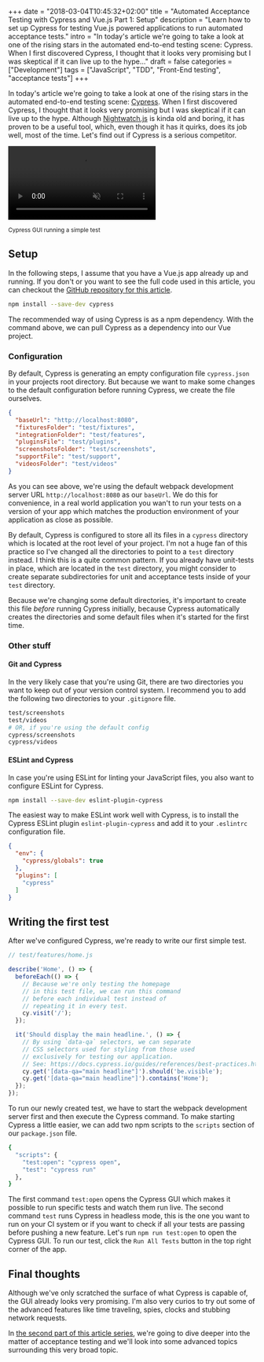 +++
date = "2018-03-04T10:45:32+02:00"
title = "Automated Acceptance Testing with Cypress and Vue.js Part 1: Setup"
description = "Learn how to set up Cypress for testing Vue.js powered applications to run automated acceptance tests."
intro = "In today's article we're going to take a look at one of the rising stars in the automated end-to-end testing scene: Cypress. When I first discovered Cypress, I thought that it looks very promising but I was skeptical if it can live up to the hype..."
draft = false
categories = ["Development"]
tags = ["JavaScript", "TDD", "Front-End testing", "acceptance tests"]
+++

In today's article we're going to take a look at one of the rising stars in the automated end-to-end testing scene: [Cypress](https://www.cypress.io/). When I first discovered Cypress, I thought that it looks very promising but I was skeptical if it can live up to the hype. Although [Nightwatch.js](http://nightwatchjs.org/) is kinda old and boring, it has proven to be a useful tool, which, even though it has it quirks, does its job well, most of the time. Let's find out if Cypress is a serious competitor.

<div class="c-content__figure">
  <div class="c-content__broad">
    <video src="/videos/2018-03-04/cypress-gui.mp4" autoplay muted controls></video>
  </div>
  <p class="c-content__caption">
    <small>Cypress GUI running a simple test</small>
  </p>
</div>

## Setup

In the following steps, I assume that you have a Vue.js app already up and running. If you don't or you want to see the full code used in this article, you can checkout the [GitHub repository for this article](https://github.com/maoberlehner/automated-acceptance-testing-with-cypress-and-vue).

```bash
npm install --save-dev cypress
```

The recommended way of using Cypress is as a npm dependency. With the command above, we can pull Cypress as a dependency into our Vue project.

### Configuration

By default, Cypress is generating an empty configuration file `cypress.json` in your projects root directory. But because we want to make some changes to the default configuration before running Cypress, we create the file ourselves.

```json
{
  "baseUrl": "http://localhost:8080",
  "fixturesFolder": "test/fixtures",
  "integrationFolder": "test/features",
  "pluginsFile": "test/plugins",
  "screenshotsFolder": "test/screenshots",
  "supportFile": "test/support",
  "videosFolder": "test/videos"
}
```

As you can see above, we're using the default webpack development server URL `http://localhost:8080` as our `baseUrl`. We do this for convenience, in a real world application you wan't to run your tests on a version of your app which matches the production environment of your application as close as possible.

By default, Cypress is configured to store all its files in a `cypress` directory which is located at the root level of your project. I'm not a huge fan of this practice so I've changed all the directories to point to a `test` directory instead. I think this is a quite common pattern. If you already have unit-tests in place, which are located in the `test` directory, you might consider to create separate subdirectories for unit and acceptance tests inside of your `test` directory.

Because we're changing some default directories, it's important to create this file _before_ running Cypress initially, because Cypress automatically creates the directories and some default files when it's started for the first time.

### Other stuff

#### Git and Cypress

In the very likely case that you're using Git, there are two directories you want to keep out of your version control system. I recommend you to add the following two directories to your `.gitignore` file.

```bash
test/screenshots
test/videos
# OR, if you're using the default config
cypress/screenshots
cypress/videos
```

#### ESLint and Cypress

In case you're using ESLint for linting your JavaScript files, you also want to configure ESLint for Cypress.

```bash
npm install --save-dev eslint-plugin-cypress
```

The easiest way to make ESLint work well with Cypress, is to install the Cypress ESLint plugin `eslint-plugin-cypress` and add it to your `.eslintrc` configuration file.

```json
{
  "env": {
    "cypress/globals": true
  },
  "plugins": [
    "cypress"
  ]
}
```

## Writing the first test

After we've configured Cypress, we're ready to write our first simple test.

```js
// test/features/home.js

describe('Home', () => {
  beforeEach(() => {
    // Because we're only testing the homepage
    // in this test file, we can run this command
    // before each individual test instead of
    // repeating it in every test.
    cy.visit('/');
  });

  it('Should display the main headline.', () => {
    // By using `data-qa` selectors, we can separate
    // CSS selectors used for styling from those used
    // exclusively for testing our application.
    // See: https://docs.cypress.io/guides/references/best-practices.html#Selecting-Elements
    cy.get('[data-qa="main headline"]').should('be.visible');
    cy.get('[data-qa="main headline"]').contains('Home');
  });
});
```

To run our newly created test, we have to start the webpack development server first and then execute the Cypress command. To make starting Cypress a little easier, we can add two npm scripts to the `scripts` section of our `package.json` file.

```bash
{
  "scripts": {
    "test:open": "cypress open",
    "test": "cypress run"
  },
}
```

The first command `test:open` opens the Cypress GUI which makes it possible to run specific tests and watch them run live. The second command `test` runs Cypress in headless mode, this is the one you want to run on your CI system or if you want to check if all your tests are passing before pushing a new feature. Let's run `npm run test:open` to open the Cypress GUI. To run our test, click the `Run All Tests` button in the top right corner of the app.

## Final thoughts

Although we've only scratched the surface of what Cypress is capable of, the GUI already looks very promising. I'm also very curios to try out some of the advanced features like time traveling, spies, clocks and stubbing network requests.

In [the second part of this article series](https://markus.oberlehner.net/blog/automated-acceptance-testing-with-cypress-and-vue-network-stubs-and-timers/), we're going to dive deeper into the matter of acceptance testing and we'll look into some advanced topics surrounding this very broad topic.
